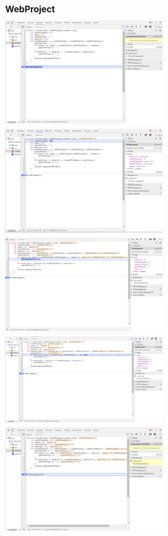 # WebProject
 <p align = center><img src="./1.jpg" alt="设置断点"/></p>
 <p align = center><img src="./2.jpg" alt="单步跳入"/></p>
 <p align = center><img src="./3.jpg" alt="单步跳过"/></p>
 <p align = center><img src="./4.jpg" alt="单步跳过"/></p>
 <p align = center><img src="./5.jpg" alt="单步跳出"/></p>
